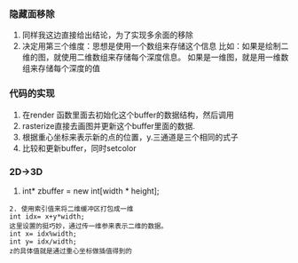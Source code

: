 ### 隐藏面移除
1. 同样我这边直接给出结论，为了实现多余面的移除
2. 决定用第三个维度：思想是使用一个数组来存储这个信息
比如：如果是绘制二维的图，就使用二维数组来存储每个深度信息。
如果是一维图，就是用一维数组来存储每个深度的值

### 代码的实现
1. 在render 函数里面去初始化这个buffer的数据结构，然后调用
2. rasterize直接去画图并更新这个buffer里面的数据.
3. 根据重心坐标来表示新的点的位置，y.三通道是三个相同的式子
4. 比较和更新buffer，同时setcolor

### 2D->3D
1. int* zbuffer = new int[width * height];
```
2. 使用索引值来将二维缓冲区打包成一维 
int idx= x+y*width;
这里设置的挺巧妙，通过传一维参来表示二维的数据。
int x= idx%width;
int y= idx/width;
z的具体值就是通过重心坐标做插值得到的
```